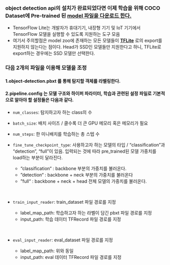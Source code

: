 ### object detection api의 설치가 완료되었다면 이제 학습을 위해 COCO Dataset에 Pre-trained 된 [model 파일을 다운로드 한다.](https://github.com/tensorflow/models/blob/master/research/object_detection/g3doc/tf2_detection_zoo.md)

* TensorFlow Lite는 개발자가 휴대기기, 내장형 기기 및 IoT 기기에서 TensorFlow 모델을 실행할 수 있도록 지원하는 도구 모음
* 여기서 주의할점은 model zoo에 존재하는 모든 모델들이 **[TFLite](https://www.tensorflow.org/lite/guide?hl=ko)** 로의 export를 지원하지 않는다는 점이다. Head가 SSD인 모델들만 지원한다고 하니, TFLite로 export하는 경우에는 SSD 모델만 선택한다.

### 다음 2개의 파일을 이용해 모델을 조정

#### 1.object-detection.pbxt 를 통해 탐지할 객체를 라벨링한다.

#### 2.pipeline.config 는 모델 구조와 하이퍼 파라미터, 학습과 관련된 설정 파일로 기본적으로 알아야 할 설정들은 다음과 같다.
* `num_classes`: 탐지하고자 하는 class의 수
* `batch_size`: 배치 사이즈 / 클수록 더 큰 GPU 메모리 혹은 메모리가 필요
* `num_steps`: 한 미니배치를 학습하는 총 스텝 수
* `fine_tune_checkpoint_type`: 사용하고자 하는 모델의 타입 / “classification”과 “detection”, “full”이 있음. 입력되는 것에 따라 pre_trained된 모델 가중치를 load하는 부분이 달라진다.
			  
  - “classification“ : backbone 부분의 가중치를 불러온다.			  
  - ”detection“ : backbone + neck 부분의 가중치를 불러온다			  
  -  ”full“ : backbone + neck + head 전체 모델의 가중치를 불러온다.
<br>

* `train_input_reader`: train_dataset 파일 경로를 지정

  - label_map_path: 학습하고자 하는 라벨이 담긴 pbxt 파일 경로를 지정
  - input_path: 학습 데이터 TFRecord 파일 경로를 지정
<br>

* `eval_input_reader`: eval_dataset 파일 경로를 지정

  - label_map_path: 위와 동일
  - input_path: eval 데이터 TFRecord 파일 경로를 지정
<br>



